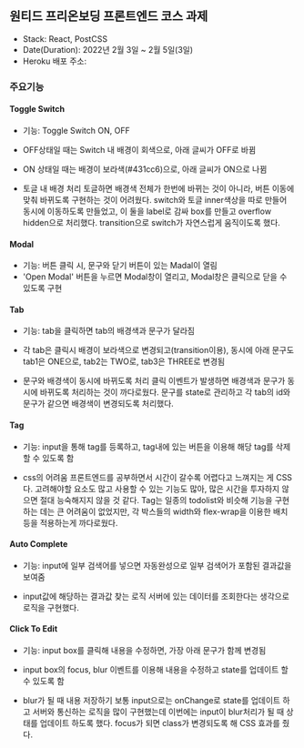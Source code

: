 ## 원티드 프리온보딩 프론트엔드 코스 과제

- Stack: React, PostCSS
- Date(Duration): 2022년 2월 3일 ~ 2월 5일(3일)
- Heroku 배포 주소:

### 주요기능

#### Toggle Switch

- 기능: Toggle Switch ON, OFF
- OFF상태일 때는 Switch 내 배경이 회색으로, 아래 글씨가 OFF로 바뀜
- ON 상태일 때는 배경이 보라색(#431cc6)으로, 아래 글씨가 ON으로 나뀜

- 토글 내 배경 처리
  토글하면 배경색 전체가 한번에 바뀌는 것이 아니라, 버튼 이동에 맞춰 바뀌도록 구현하는 것이 어려웠다.
  switch와 토글 inner색상을 따로 만들어 동시에 이동하도록 만들었고, 이 둘을 label로 감싸 box를 만들고 overflow hidden으로 처리했다.
  transition으로 switch가 자연스럽게 움직이도록 했다.

#### Modal

- 기능: 버튼 클릭 시, 문구와 닫기 버튼이 있는 Madal이 열림
- 'Open Modal' 버튼을 누르면 Modal창이 열리고, Modal창은 클릭으로 닫을 수 있도록 구현

#### Tab

- 기능: tab을 클릭하면 tab의 배경색과 문구가 달라짐
- 각 tab은 클릭시 배경이 보라색으로 변경되고(transition이용), 동시에 아래 문구도 tab1은 ONE으로, tab2는 TWO로, tab3은 THREE로 변경됨

- 문구와 배경색이 동시에 바뀌도록 처리
  클릭 이벤트가 발생하면 배경색과 문구가 동시에 바뀌도록 처리하는 것이 까다로웠다.
  문구를 state로 관리하고 각 tab의 id와 문구가 같으면 배경색이 변경되도록 처리했다.

#### Tag

- 기능: input을 통해 tag를 등록하고, tag내에 있는 버튼을 이용해 해당 tag를 삭제할 수 있도록 함

- css의 어려움
  프론트엔드를 공부하면서 시간이 갈수록 어렵다고 느껴지는 게 CSS다. 고려해야할 요소도 많고 사용할 수 있는 기능도 많아, 많은 시간을 투자하지 않으면 절대 능숙해지지 않을 것 같다.
  Tag는 일종의 todolist와 비슷해 기능을 구현하는 데는 큰 어려움이 없었지만, 각 박스들의 width와 flex-wrap을 이용한 배치 등을 적용하는게 까다로웠다.

#### Auto Complete

- 기능: input에 일부 검색어를 넣으면 자동완성으로 일부 검색어가 포함된 결과값을 보여줌

- input값에 해당하는 결과값 찾는 로직
  서버에 있는 데이터를 조회한다는 생각으로 로직을 구현했다.

#### Click To Edit

- 기능: input box를 클릭해 내용을 수정하면, 가장 아래 문구가 함께 변경됨
- input box의 focus, blur 이벤트를 이용해 내용을 수정하고 state를 업데이트 할 수 있도록 함

- blur가 될 때 내용 저장하기
  보통 input으로는 onChange로 state를 업데이트 하고 서버와 통신하는 로직을 많이 구현했는데 이번에는 input이 blur처리가 될 때 상태를 업데이트 하도록 했다. focus가 되면 class가 변경되도록 해 CSS 효과를 줬다.
